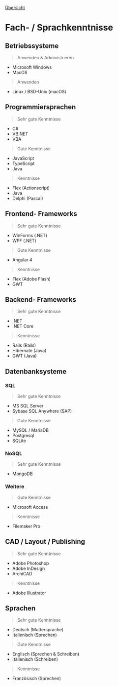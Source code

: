 [Übersicht](README.md)

# <a name="4"></a>Fach- / Sprachkenntnisse

## Betriebssysteme

> Anwenden & Administrieren

* Microsoft Windows
* MacOS

> Anwenden

* Linux / BSD-Unix (macOS)

## Programmiersprachen

> Sehr gute Kenntnisse

* C#
* VB.NET
* VBA

> Gute Kenntnisse

* JavaScript
* TypeScript
* Java

> Kenntnisse

* Flex (Actionscript)
* Java
* Delphi (Pascal)


## Frontend- Frameworks

> Sehr gute Kenntnisse

* WinForms (.NET)
* WPF (.NET)

> Gute Kenntnisse

* Angular 4

> Kenntnisse

* Flex (Adobe Flash)
* GWT

## Backend- Frameworks

> Sehr gute Kenntnisse

* .NET
* .NET Core

> Kenntnisse

* Rails (Rails)
* Hibernate (Java)
* GWT (Java)

## Datenbanksysteme

### SQL

> Sehr gute Kenntnisse

* MS SQL Server
* Sybase SQL Anywhere (SAP)

> Gute Kenntnisse

* MySQL / MariaDB
* Postgresql
* SQLite

### NoSQL

> Sehr gute Kenntnisse

* MongoDB

### Weitere

> Gute Kenntnisse

* Microsoft Access

> Kenntnisse

* Filemaker Pro

## CAD / Layout / Publishing

> Sehr gute Kenntnisse

* Adobe Photoshop
* Adobe InDesign
* ArchiCAD

> Kenntnisse

* Adobe Illustrator

## Sprachen

> Sehr gute Kenntnisse

* Deutsch (Muttersprache)
* Italienisch (Sprechen)

> Gute Kenntnisse

* Englisch (Sprechen & Schreiben)
* Italienisch (Schreiben)

> Kenntnisse

* Französisch (Sprechen)
